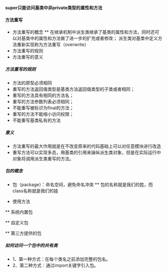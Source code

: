 #### super只能访问基类中非private类型的属性和方法

#### 方法重写
* 方法重写的概念
** 在继承机制中派生类继承了基类的属性和方法，同时还可以对基类中的属性和方法做了进一步的扩充或者修改；
派生类对基类中定义方法重新实现称为方法重写（overwrite）
* 方法重写的规则
* 方法重写的意义

##### 方法重写的规则
*  方法的原型必须相同
*  重写的方法返回值类型是基类方法返回值类型的子类或者相同；
*  重写的方法具有相同的方法名；
*  重写的方法参数列表必须相同；
*  不能重写被标识为final的方法；
*  重写的方法不能缩小访问权限；
*  不能重写基类私有的方法

##### 意义
* 方法重写的最大作用就是在不改变原来的代码基础上可以对任意模块进行改造
* 重写方法可以实现多态，用基类的引用来操纵派生类对象，但是在实际运行中对象将调用派生类重写的方法。

##### 包的概念 
* 包（package）：命名空间，避免命名冲突
** 包的名称就是我们的姓，而class名称就是我们的娃

* 使用方法

** 系统内置包

** 自定义包

** 第三方提供的包

##### 如何访问一个包中的共有类
* 1、第一种方式：在每个类名之前添加完整的包名。
* 2、第二种方式：通过import关键字引入包。













